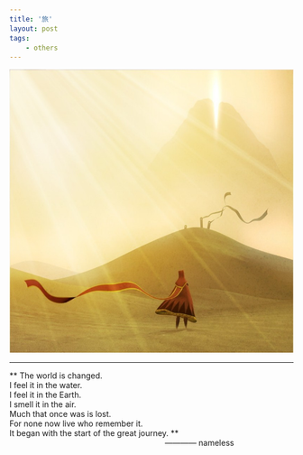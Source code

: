 ```yaml
---
title: '旅'
layout: post
tags:
    - others
---
```


![Journey](/media/files/2014/08/25/Journey.jpg)

---
>
** The world is changed.  
I feel it in the water.  
I feel it in the Earth.  
I smell it in the air.  
Much that once was is lost.   
For none now live who remember it.  
It began with the start of the great journey. **  
&nbsp;&nbsp;&nbsp;&nbsp;&nbsp;&nbsp;&nbsp;&nbsp;&nbsp;&nbsp;&nbsp;&nbsp;&nbsp;&nbsp;&nbsp;&nbsp;&nbsp;&nbsp;&nbsp;&nbsp;&nbsp;&nbsp;&nbsp;&nbsp;&nbsp;&nbsp;&nbsp;&nbsp;&nbsp;&nbsp;&nbsp;&nbsp;&nbsp;&nbsp;&nbsp;&nbsp;&nbsp;&nbsp;&nbsp;&nbsp;&nbsp;&nbsp;&nbsp;&nbsp;&nbsp;&nbsp;&nbsp;&nbsp;&nbsp;&nbsp;&nbsp;&nbsp;&nbsp;&nbsp;&nbsp;&nbsp;&nbsp;&nbsp;&nbsp;&nbsp;&nbsp;&nbsp;&nbsp;&nbsp;&nbsp;&nbsp;&nbsp;&nbsp;&nbsp;&nbsp;———— nameless